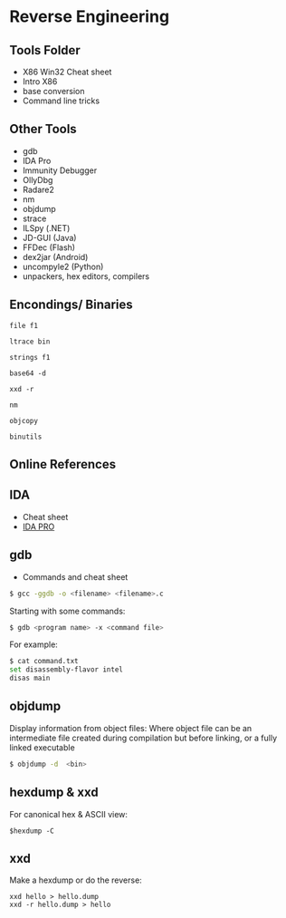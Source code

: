 # Reverse Engineering


## Tools Folder

- X86 Win32 Cheat sheet
- Intro X86
- base conversion
- Command line tricks



## Other Tools

- gdb
- IDA Pro
- Immunity Debugger
- OllyDbg
- Radare2
- nm
- objdump
- strace
- ILSpy (.NET)
- JD-GUI (Java)
- FFDec (Flash)
- dex2jar (Android)
- uncompyle2 (Python)
- unpackers, hex editors, compilers


## Encondings/ Binaries
 
```
file f1
 
ltrace bin
 
strings f1
 
base64 -d
 
xxd -r

nm

objcopy

binutils
```
 
 



## Online References

[Reverse Engineering, the Book]: http://beginners.re/



## IDA

- Cheat sheet
- [IDA PRO](https://www.hex-rays.com/products/ida/support/download_freeware.shtml)




## gdb

- Commands and cheat sheet


```sh
$ gcc -ggdb -o <filename> <filename>.c

```

Starting with some commands:
```sh
$ gdb <program name> -x <command file>
```

For example:
```sh
$ cat command.txt
set disassembly-flavor intel
disas main
```


## objdump 

Display information from object files: Where object file can be an intermediate file
created during compilation but before linking, or a fully linked executable

```sh
$ objdump -d  <bin>
```

## hexdump & xxd

For canonical hex & ASCII view:
```
$hexdump -C 
```

## xxd 
Make a hexdump or do the reverse:
```
xxd hello > hello.dump
xxd -r hello.dump > hello
```
